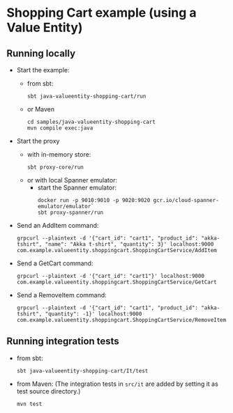 # Shopping Cart example (using a Value Entity)

## Running locally

* Start the example:
  * from sbt:
    ```
    sbt java-valueentity-shopping-cart/run
    ```
  * or Maven
    ```
    cd samples/java-valueentity-shopping-cart
    mvn compile exec:java
    ```
* Start the proxy
  * with in-memory store:
    ```
    sbt proxy-core/run
    ```
  * or with local Spanner emulator:
    * start the Spanner emulator:
      ```
      docker run -p 9010:9010 -p 9020:9020 gcr.io/cloud-spanner-emulator/emulator`
      sbt proxy-spanner/run
      ```
* Send an AddItem command:
  ```
  grpcurl --plaintext -d '{"cart_id": "cart1", "product_id": "akka-tshirt", "name": "Akka t-shirt", "quantity": 3}' localhost:9000  com.example.valueentity.shoppingcart.ShoppingCartService/AddItem
  ```

* Send a GetCart command:
  ```
  grpcurl --plaintext -d '{"cart_id": "cart1"}' localhost:9000  com.example.valueentity.shoppingcart.ShoppingCartService/GetCart
  ```

* Send a RemoveItem command:
  ```
  grpcurl --plaintext -d '{"cart_id": "cart1", "product_id": "akka-tshirt", "quantity": -1}' localhost:9000 com.example.valueentity.shoppingcart.ShoppingCartService/RemoveItem

## Running integration tests

* from sbt:
  ```
  sbt java-valueentity-shopping-cart/It/test
  ```

* from Maven:
  (The integration tests in `src/it` are added by setting it as test source directory.)
  ```
  mvn test
  ```
